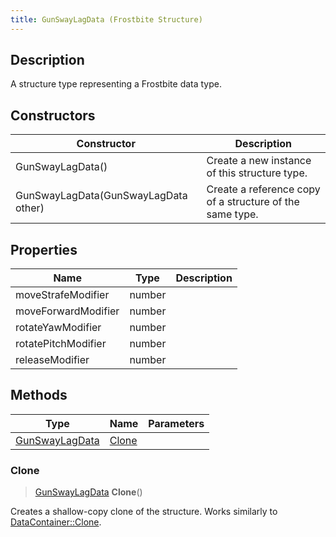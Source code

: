 ```yaml
---
title: GunSwayLagData (Frostbite Structure)
---
```

## Description

A structure type representing a Frostbite data type.

## Constructors

| Constructor                          | Description                                              |
| ------------------------------------ | -------------------------------------------------------- |
| GunSwayLagData()                     | Create a new instance of this structure type.            |
| GunSwayLagData(GunSwayLagData other) | Create a reference copy of a structure of the same type. |

## Properties

| Name                | Type   | Description |
| ------------------- | ------ | ----------- |
| moveStrafeModifier  | number |             |
| moveForwardModifier | number |             |
| rotateYawModifier   | number |             |
| rotatePitchModifier | number |             |
| releaseModifier     | number |             |

## Methods

| Type                             | Name            | Parameters |
| -------------------------------- | --------------- | ---------- |
| [GunSwayLagData](GunSwayLagData) | [Clone](#clone) |            |

### Clone

> [GunSwayLagData](GunSwayLagData) **Clone**()

Creates a shallow-copy clone of the structure. Works similarly to [DataContainer::Clone](/vext/ref/cls/shr/datacontainer#clone).
